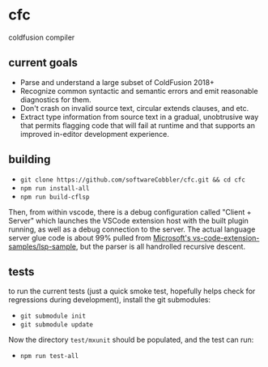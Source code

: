 # cfc
coldfusion compiler

## current goals
* Parse and understand a large subset of ColdFusion 2018+
* Recognize common syntactic and semantic errors and emit reasonable diagnostics for them.
* Don't crash on invalid source text, circular extends clauses, and etc.
* Extract type information from source text in a gradual, unobtrusive way that permits flagging code that will fail at runtime and that supports an improved in-editor development experience.

## building

* `git clone https://github.com/softwareCobbler/cfc.git && cd cfc`
* `npm run install-all`
* `npm run build-cflsp`

Then, from within vscode, there is a debug configuration called "Client + Server" which launches the VSCode extension host with the built plugin running, as well as a debug connection to the server. The actual language server glue code is about 99% pulled from [Microsoft's vs-code-extension-samples/lsp-sample](https://github.com/microsoft/vscode-extension-samples/tree/main/lsp-sample), but the parser is all handrolled recursive descent.

## tests
to run the current tests (just a quick smoke test, hopefully helps check for regressions during development), install the git submodules:
* `git submodule init`
* `git submodule update`

Now the directory `test/mxunit` should be populated, and the test can run:
* `npm run test-all`
